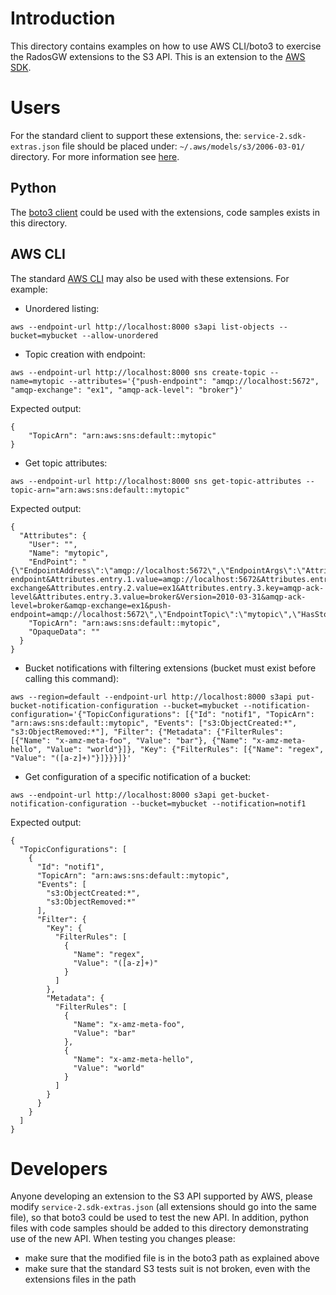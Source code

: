 # Introduction
This directory contains examples on how to use AWS CLI/boto3 to exercise the RadosGW extensions to the S3 API.
This is an extension to the [AWS SDK](https://github.com/boto/botocore/blob/develop/botocore/data/s3/2006-03-01/service-2.json).

# Users
For the standard client to support these extensions, the: ``service-2.sdk-extras.json`` file should be placed under: ``~/.aws/models/s3/2006-03-01/`` directory.
For more information see [here](https://github.com/boto/botocore/blob/develop/botocore/loaders.py#L33).
## Python
The [boto3 client](https://boto3.amazonaws.com/v1/documentation/api/latest/index.html) could be used with the extensions, code samples exists in this directory.
## AWS CLI
The standard [AWS CLI](https://docs.aws.amazon.com/cli/latest/) may also be used with these extensions. For example:
- Unordered listing: 
```
aws --endpoint-url http://localhost:8000 s3api list-objects --bucket=mybucket --allow-unordered
```

- Topic creation with endpoint:
```
aws --endpoint-url http://localhost:8000 sns create-topic --name=mytopic --attributes='{"push-endpoint": "amqp://localhost:5672", "amqp-exchange": "ex1", "amqp-ack-level": "broker"}'
```
Expected output:
```
{
    "TopicArn": "arn:aws:sns:default::mytopic"
}
```

- Get topic attributes:
```
aws --endpoint-url http://localhost:8000 sns get-topic-attributes --topic-arn="arn:aws:sns:default::mytopic"
```
Expected output:
```
{
  "Attributes": {
    "User": "",
    "Name": "mytopic",
    "EndPoint": "{\"EndpointAddress\":\"amqp://localhost:5672\",\"EndpointArgs\":\"Attributes.entry.1.key=push-endpoint&Attributes.entry.1.value=amqp://localhost:5672&Attributes.entry.2.key=amqp-exchange&Attributes.entry.2.value=ex1&Attributes.entry.3.key=amqp-ack-level&Attributes.entry.3.value=broker&Version=2010-03-31&amqp-ack-level=broker&amqp-exchange=ex1&push-endpoint=amqp://localhost:5672\",\"EndpointTopic\":\"mytopic\",\"HasStoredSecret\":\"false\",\"Persistent\":\"false\"}",
    "TopicArn": "arn:aws:sns:default::mytopic",
    "OpaqueData": ""
  }
}
```

- Bucket notifications with filtering extensions (bucket must exist before calling this command):
```
aws --region=default --endpoint-url http://localhost:8000 s3api put-bucket-notification-configuration --bucket=mybucket --notification-configuration='{"TopicConfigurations": [{"Id": "notif1", "TopicArn": "arn:aws:sns:default::mytopic", "Events": ["s3:ObjectCreated:*", "s3:ObjectRemoved:*"], "Filter": {"Metadata": {"FilterRules": [{"Name": "x-amz-meta-foo", "Value": "bar"}, {"Name": "x-amz-meta-hello", "Value": "world"}]}, "Key": {"FilterRules": [{"Name": "regex", "Value": "([a-z]+)"}]}}}]}'
```

- Get configuration of a specific notification of a bucket:
```
aws --endpoint-url http://localhost:8000 s3api get-bucket-notification-configuration --bucket=mybucket --notification=notif1
```
Expected output:
```
{
  "TopicConfigurations": [
    {
      "Id": "notif1",
      "TopicArn": "arn:aws:sns:default::mytopic",
      "Events": [
        "s3:ObjectCreated:*",
        "s3:ObjectRemoved:*"
      ],
      "Filter": {
        "Key": {
          "FilterRules": [
            {
              "Name": "regex",
              "Value": "([a-z]+)"
            }
          ]
        },
        "Metadata": {
          "FilterRules": [
            {
              "Name": "x-amz-meta-foo",
              "Value": "bar"
            },
            {
              "Name": "x-amz-meta-hello",
              "Value": "world"
            }
          ]
        }
      }
    }
  ]
}
```

# Developers
Anyone developing an extension to the S3 API supported by AWS, please modify ``service-2.sdk-extras.json`` (all extensions should go into the same file), so that boto3 could be used to test the new API. 
In addition, python files with code samples should be added to this directory demonstrating use of the new API.
When testing you changes please:
- make sure that the modified file is in the boto3 path as explained above
- make sure that the standard S3 tests suit is not broken, even with the extensions files in the path

